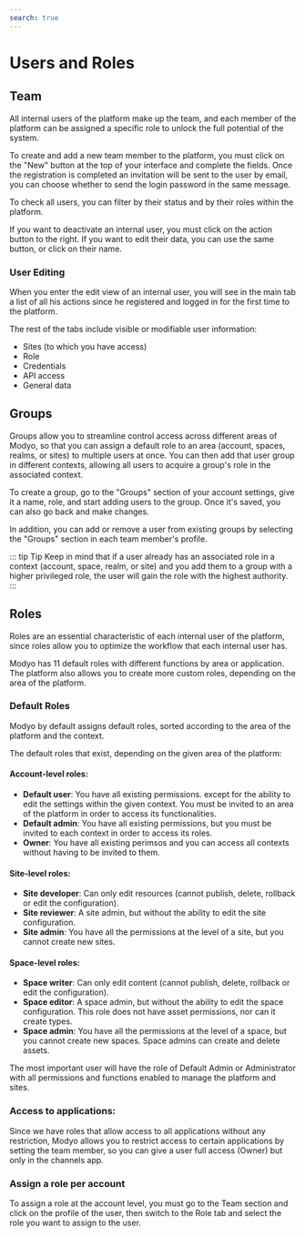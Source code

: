 ```yaml
---
search: true
---
```


# Users and Roles

## Team

All internal users of the platform make up the team, and each member of the platform can be assigned a specific role to unlock the full potential of the system.

To create and add a new team member to the platform, you must click on the "New" button at the top of your interface and complete the fields. Once the registration is completed an invitation will be sent to the user by email, you can choose whether to send the login password in the same message.

To check all users, you can filter by their status and by their roles within the platform.

If you want to deactivate an internal user, you must click on the action button to the right. If you want to edit their data, you can use the same button, or click on their name.

### User Editing

When you enter the edit view of an internal user, you will see in the main tab a list of all his actions since he registered and logged in for the first time to the platform.

The rest of the tabs include visible or modifiable user information:

- Sites (to which you have access)
- Role
- Credentials
- API access
- General data

## Groups

Groups allow you to streamline control access across different areas of Modyo, so that you can assign a default role to an area (account, spaces, realms, or sites) to multiple users at once. You can then add that user group in different contexts, allowing all users to acquire a group's role in the associated context.

To create a group, go to the "Groups" section of your account settings, give it a name, role, and start adding users to the group. Once it's saved, you can also go back and make changes.

In addition, you can add or remove a user from existing groups by selecting the "Groups" section in each team member's profile.

::: tip Tip
Keep in mind that if a user already has an associated role in a context (account, space, realm, or site) and you add them to a group with a higher privileged role, the user will gain the role with the highest authority.
:::

## Roles

Roles are an essential characteristic of each internal user of the platform, since roles allow you to optimize the workflow that each internal user has.

Modyo has 11 default roles with different functions by area or application. The platform also allows you to create more custom roles, depending on the area of the platform.

### Default Roles

Modyo by default assigns default roles, sorted according to the area of the platform and the context.

The default roles that exist, depending on the given area of the platform:

#### Account-level roles:

- **Default user**: You have all existing permissions. except for the ability to edit the settings within the given context. You must be invited to an area of the platform in order to access its functionalities.
- **Default admin**: You have all existing permissions, but you must be invited to each context in order to access its roles.
- **Owner**: You have all existing perimsos and you can access all contexts without having to be invited to them.

#### Site-level roles:

- **Site developer**: Can only edit resources (cannot publish, delete, rollback or edit the configuration).
- **Site reviewer**: A site admin, but without the ability to edit the site configuration.
- **Site admin**: You have all the permissions at the level of a site, but you cannot create new sites.

#### Space-level roles:

- **Space writer**: Can only edit content (cannot publish, delete, rollback or edit the configuration).
- **Space editor**: A space admin, but without the ability to edit the space configuration. This role does not have asset permissions, nor can it create types.
- **Space admin**: You have all the permissions at the level of a space, but you cannot create new spaces. Space admins can create and delete assets.

The most important user will have the role of Default Admin or Administrator with all permissions and functions enabled to manage the platform and sites.

### Access to applications:
Since we have roles that allow access to all applications without any restriction, Modyo allows you to restrict access to certain applications by setting the team member, so you can give a user full access (Owner) but only in the channels app.

### Assign a role per account

To assign a role at the account level, you must go to the Team section and click on the profile of the user, then switch to the Role tab and select the role you want to assign to the user.
